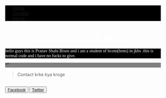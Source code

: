 <!DOCTYPE html>
<html>
<head>
  <title>just an info page </title>
  <meta charset="UTF-8">
  <meta name="Description" content="Just an info page">
  <meta name="Keywords" content= "Resume,hero,Hero,fuckerboi,Pranav,master">
  <meta name="author" content= "Pranav Shahi Bisen">
  <meta name="viewport" content="width=device-width, initial-scale=1.0"><!--By now it's called as before stage bakchodi---real game starts from here-->
  <style>
    ul{
    background-color:black;
    list-style-type:none;
    overflow:hidden;
     }
    
    li a {
    float: left;
    display: block;
    color: grey;
    text-align: left;
    padding: 16px;
    text-decoration: none;
}

li a:hover {
    background-color: grey;
    color:black;
}
p{
background-color:black;
color:white;
font-family:cursive;
}
  </style>
  <script>
  
  </script>
 </head>
 <!--This is the transition place from head to body , gardan hai yahaan , lame joke i know--->
 <body>
<!--ye navigation bar hai-->  <ul>
    <li><a href=#home> Home</a></li>
    <li><a href=#contact>Contact</a></li>
    <li><a href=#about>About</a></li>
    
  </ul>
  <div class="container-fluid">
  <div id="home"><!-- Home section starts-->
  <h1 title="my name" style=" color:white; backgrond-color:black; font-family:cursive ; text-align:center; ">PRANAV SHAHI BISEN</h1>
  <p>
    hello guys this is Pranav Shahi Bisen and i am a student of bcom(hons) in jkbs .this is normal code and i have no fucks to give.  
    </p>
  </div>
  <div id=contact><!--Contact section starts-->
  <p style="background-color:grey; color:black;">
    <q><blockquote> Contact krke kya kroge</blockquote></q><br>
    <button type="button"><a href="https://www.facebook.com/pranav.shahi.12?ref=bookmarks" target="_blank">Facebook</a></button>
      <button type="button"><a href="https://twitter.com/pranavshahi" target="_blank">Twitter</a></button>
    </p>
  </div>
  
  </div>
  </body>
  </html>
